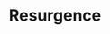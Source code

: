 ---
pid: MP142
title: Resurgence
location_transcription: JFK and 17th
zipcode: '19148'
outside_phl: 
neighborhood: Whitman,Pennsport,South Philadelphia
age: '31'
age_range: 30-39
instagram: 
image_file_name: MP_142.jpg
proposal_transcription: I envision a monument about 10 feet tall that illustrates
  the rebirth of Philadelphia in this new age. I believe it be something that combines
  abstraction, ideas, and innovations.
topic: Philadelphia
topic_summary: '0'
type: Conceptual,Sculpture Statue
keywords_other: change, progress, abstraction, ideas, innovation
credit: Rob
image_labels: 
twitter: 
facebook: 
permalink: "/monuments/mp142/"
layout: item-page
---
